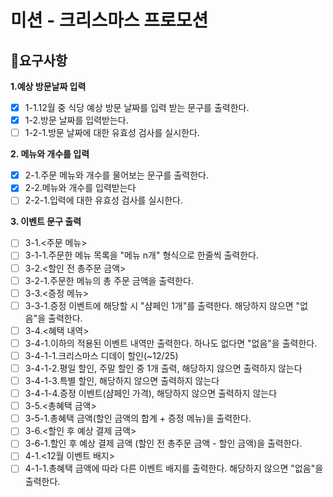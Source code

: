 # 미션 - 크리스마스 프로모션

## 🚩요구사항

**1.예상 방문날짜 입력**

- [x] 1-1.12월 중 식당 예상 방문 날짜를 입력 받는 문구를 출력한다.
- [x] 1-2.방문 날짜를 입력받는다.
- [ ] 1-2-1.방문 날짜에 대한 유효성 검사를 실시한다.

**2. 메뉴와 개수를 입력**

- [x] 2-1.주문 메뉴와 개수를 물어보는 문구를 출력한다.
- [x] 2-2.메뉴와 개수를 입력받는다
- [ ] 2-2-1.입력에 대한 유효성 검사를 실시한다.

**3. 이벤트 문구 출력**

- [ ] 3-1.<주문 메뉴>
- [ ] 3-1-1.주문한 메뉴 목록을 "메뉴 n개" 형식으로 한줄씩 출력한다.
- [ ] 3-2.<할인 전 총주문 금액>
- [ ] 3-2-1.주문한 메뉴의 총 주문 금액을 출력한다.
- [ ] 3-3.<증정 메뉴>
- [ ] 3-3-1.증정 이벤트에 해당할 시 "샴페인 1개"를 출력한다. 해당하지 않으면 "없음"을 출력한다.
- [ ] 3-4.<혜택 내역>
- [ ] 3-4-1.이하의 적용된 이벤트 내역만 출력한다. 하나도 없다면 "없음"을 출력한다.
- [ ] 3-4-1-1.크리스마스 디데이 할인(~12/25)
- [ ] 3-4-1-2.평일 할인, 주말 할인 중 1개 출력, 해당하지 않으면 출력하지 않는다
- [ ] 3-4-1-3.특별 할인, 해당하지 않으면 출력하지 않는다
- [ ] 3-4-1-4.증정 이벤트(샴페인 가격), 해당하지 않으면 출력하지 않는다
- [ ] 3-5.<총혜택 금액>
- [ ] 3-5-1.총혜택 금액(할인 금액의 합계 + 증정 메뉴)을 출력한다.
- [ ] 3-6.<할인 후 예상 결제 금액>
- [ ] 3-6-1.할인 후 예상 결제 금액 (할인 전 총주문 금액 - 할인 금액)을 출력한다.
- [ ] 4-1.<12월 이벤트 배지>
- [ ] 4-1-1.총혜택 금액에 따라 다른 이벤트 배지를 출력한다. 해당하지 않으면 "없음"을 출력한다.
